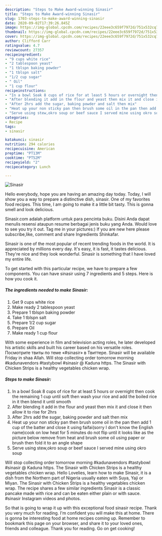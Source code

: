 ```yaml
---
description: "Steps to Make Award-winning Sinasir"
title: "Steps to Make Award-winning Sinasir"
slug: 1703-steps-to-make-award-winning-sinasir
date: 2020-09-02T17:39:26.845Z
image: https://img-global.cpcdn.com/recipes/22eee3c659f7972d/751x532cq70/sinasir-recipe-main-photo.jpg
thumbnail: https://img-global.cpcdn.com/recipes/22eee3c659f7972d/751x532cq70/sinasir-recipe-main-photo.jpg
cover: https://img-global.cpcdn.com/recipes/22eee3c659f7972d/751x532cq70/sinasir-recipe-main-photo.jpg
author: Clifford Carr
ratingvalue: 4.7
reviewcount: 27357
recipeingredient:
- "9 cups white rice"
- "2 tablespoon yeast"
- "1 tblspn baking powder"
- "1 tblspn salt"
- "1/2 cup sugar"
- " Oil"
- "1 cup flour"
recipeinstructions:
- "In a bowl Soak 8 cups of rice for at least 5 hours or overnight then cook the remaining 1 cup until soft then wash your rice and add the boiled rice in it then blend it until smooth"
- "After blending it add in the flour and yeast then mix it and close it then allow it to rise for 2hrs"
- "After 2hrs add the sugar, baking powder and salt then mix"
- "Heat up your non sticky pan then brush some oil in the pan then add 1 cup of the batter and close it using faifai(sorry I don&#39;t know the English name)cook on low heat for 5 minutes do not flip until it looks like as the picture below remove from heat and brush some oil using paper or brush then fold it to an angle shape"
- "Serve using stew,okro soup or beef sauce I served mine using okro soup"
categories:
- Recipe
tags:
- sinasir

katakunci: sinasir 
nutrition: 294 calories
recipecuisine: American
preptime: "PT13M"
cooktime: "PT52M"
recipeyield: "2"
recipecategory: Lunch

---
```



![Sinasir](https://img-global.cpcdn.com/recipes/22eee3c659f7972d/751x532cq70/sinasir-recipe-main-photo.jpg)

Hello everybody, hope you are having an amazing day today. Today, I will show you a way to prepare a distinctive dish, sinasir. One of my favorites food recipes. This time, I am going to make it a little bit tasty. This is gonna smell and look delicious.

Sinasir.com adalah platform untuk para pencinta buku. Disini Anda dapat menulis resensi ataupun resume berbagai jenis buku yang Anda. Would love to see you try it out. Tag me in your pictures:) If you are new here please subscribe,like, comment and share Ingredients Shinkafar.

Sinasir is one of the most popular of recent trending foods in the world. It is appreciated by millions every day. It's easy, it is fast, it tastes delicious. They're nice and they look wonderful. Sinasir is something that I have loved my entire life.


To get started with this particular recipe, we have to prepare a few components. You can have sinasir using 7 ingredients and 5 steps. Here is how you cook it.

<!--inarticleads1-->

##### The ingredients needed to make Sinasir:

1. Get 9 cups white rice
1. Make ready 2 tablespoon yeast
1. Prepare 1 tblspn baking powder
1. Take 1 tblspn salt
1. Prepare 1/2 cup sugar
1. Prepare  Oil
1. Make ready 1 cup flour


With some experience in film and television acting roles, he later developed his artistic skills and built his career based on his versatile roles. Посмотрите твиты по теме «#sinasir» в Твиттере. Sinasir will be available Friday in shaa Allah. Will stop collecting order tomorrow morning #kadunavendors #tastybowl #sinasir @ Kaduna https. The Sinasir with Chicken Strips is a healthy vegetables chicken wrap. 

<!--inarticleads2-->

##### Steps to make Sinasir:

1. In a bowl Soak 8 cups of rice for at least 5 hours or overnight then cook the remaining 1 cup until soft then wash your rice and add the boiled rice in it then blend it until smooth
1. After blending it add in the flour and yeast then mix it and close it then allow it to rise for 2hrs
1. After 2hrs add the sugar, baking powder and salt then mix
1. Heat up your non sticky pan then brush some oil in the pan then add 1 cup of the batter and close it using faifai(sorry I don&#39;t know the English name)cook on low heat for 5 minutes do not flip until it looks like as the picture below remove from heat and brush some oil using paper or brush then fold it to an angle shape
1. Serve using stew,okro soup or beef sauce I served mine using okro soup


Will stop collecting order tomorrow morning #kadunavendors #tastybowl #sinasir @ Kaduna https. The Sinasir with Chicken Strips is a healthy vegetables chicken wrap. Hello Lovelies, learn how to make Sinasir, it is a dish from the Northern part of Nigeria usually eaten with Suya, Yaji or Miyan. The Sinasir with Chicken Strips is a healthy vegetables chicken wrap. The recipe shares a few similar ingredients Sinasir is a classic pancake made with rice and can be eaten either plain or with sauce. #sinasir Instagram videos and photos. 

So that is going to wrap it up with this exceptional food sinasir recipe. Thank you very much for reading. I'm confident you will make this at home. There is gonna be interesting food at home recipes coming up. Remember to bookmark this page on your browser, and share it to your loved ones, friends and colleague. Thank you for reading. Go on get cooking!
